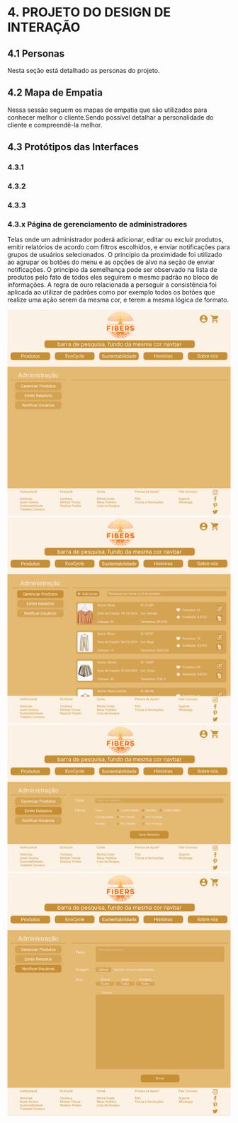 # 4. PROJETO DO DESIGN DE INTERAÇÃO

## 4.1 Personas
Nesta seção está detalhado as personas do projeto.

## 4.2 Mapa de Empatia
Nessa sessão seguem os mapas de empatia que são utilizados para conhecer melhor o cliente.Sendo possível detalhar a personalidade do cliente e compreendê-la melhor. 

## 4.3 Protótipos das Interfaces
### 4.3.1
### 4.3.2
### 4.3.3
### 4.3.x Página de gerenciamento de administradores
Telas onde um administrador poderá adicionar, editar ou excluir produtos, emitir relatórios de acordo com filtros escolhidos, e enviar notificações para grupos de usuários selecionados. O princípio da proximidade foi utilizado ao agrupar os botões do menu e as opções de alvo na seção de enviar notificações. O princípio da semelhança pode ser observado na lista de produtos pelo fato de todos eles seguirem o mesmo padrão no bloco de informações. A regra de ouro relacionada a perseguir a consistência foi aplicada ao utilizar de padrões como por exemplo todos os botões que realize uma ação serem da mesma cor, e terem a mesma lógica de formato.

![Visão incial](/img/adminInicial.png)
![Visão produtos](/img/adminProduto.png)
![Visão relatórios](/img/adminRelatorio.png)
![Visão notificação](/img/adminNotificacao.png)
